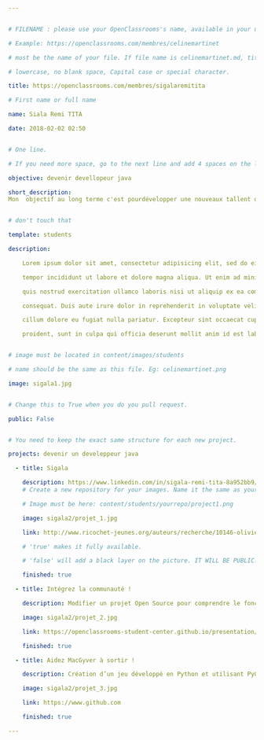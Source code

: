 ```yaml
---


# FILENAME : please use your OpenClassrooms's name, available in your url.

# Example: https://openclassrooms.com/membres/celinemartinet

# must be the name of your file. If file name is celinemartinet.md, title is celinemartinet.

# lowercase, no blank space, Capital case or special character.

title: https://openclassrooms.com/membres/sigalaremitita

# First name or full name

name: Siala Remi TITA

date: 2018-02-02 02:50


# One line.

# If you need more space, go to the next line and add 4 spaces on the left, as in 'description'.

objective: devenir devellopeur java

short_description: 
Mon  objectif au long terme c'est pourdévelopper une nouveaux tallent qui me permuteras de trouver une travaille


# don't touch that

template: students

description:

    Lorem ipsum dolor sit amet, consectetur adipisicing elit, sed do eiusmod

    tempor incididunt ut labore et dolore magna aliqua. Ut enim ad minim veniam,

    quis nostrud exercitation ullamco laboris nisi ut aliquip ex ea commodo

    consequat. Duis aute irure dolor in reprehenderit in voluptate velit esse

    cillum dolore eu fugiat nulla pariatur. Excepteur sint occaecat cupidatat non

    proident, sunt in culpa qui officia deserunt mollit anim id est laborum.


# image must be located in content/images/students

# name should be the same as this file. Eg: celinemartinet.png

image: sigala1.jpg


# Change this to True when you do you pull request.

public: False


# You need to keep the exact same structure for each new project.

projects: devenir un develeppeur java

  - title: Sigala

    description: https://www.linkedin.com/in/sigala-remi-tita-8a952bb9/
    # Create a new repository for your images. Name it the same as your nickname and profile picture.

    # Image must be here: content/students/yourrepo/project1.png

    image: sigala2/projet_1.jpg

    link: http://www.ricochet-jeunes.org/auteurs/recherche/10146-olivier-vogel

    # 'true' makes it fully available.

    # 'false' will add a black layer on the picture. IT WILL BE PUBLIC!

    finished: true

  - title: Intégrez la communauté !

    description: Modifier un projet Open Source pour comprendre le fonctionnement de Git, de Github et des pull requests. 

    image: sigala2/projet_2.jpg

    link: https://openclassrooms-student-center.github.io/presentation/students/ratus.html

    finished: true

  - title: Aidez MacGyver à sortir !

    description: Création d’un jeu développé en Python et utilisant PyGame.

    image: sigala2/projet_3.jpg

    link: https://www.github.com

    finished: true

---
```

